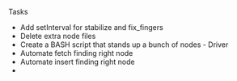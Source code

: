 Tasks
* Add setInterval for stabilize and fix_fingers
* Delete extra node files
* Create a BASH script that stands up a bunch of nodes - Driver
* Automate fetch finding right node
* Automate insert finding right node
* 
